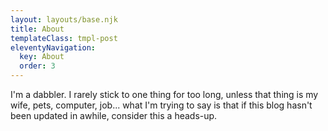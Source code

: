 ```yaml
---
layout: layouts/base.njk
title: About
templateClass: tmpl-post
eleventyNavigation:
  key: About
  order: 3
---
```


I'm a dabbler. I rarely stick to one thing for too long, unless that thing is my wife, pets, computer, job... what I'm trying to say is that if this blog hasn't been updated in awhile, consider this a heads-up.
